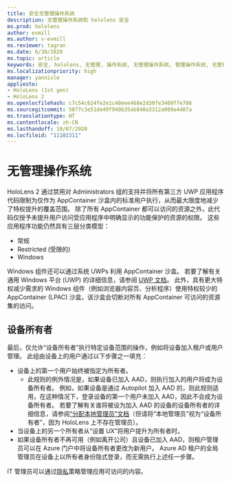 ```yaml
---
title: 安全无管理操作系统
description: 无管理操作系统和 hololens 安全
ms.prod: hololens
author: evmill
ms.author: v-evmill
ms.reviewer: tagran
ms.date: 6/30/2020
ms.topic: article
keywords: 安全, hololens, 无管理, 操作系统, 无管理操作系统, 管理操作系统, 无管理操作系统, hololens 2, hololens 2 安全,
ms.localizationpriority: high
manager: yannisle
appliesto:
- HoloLens (1st gen)
- HoloLens 2
ms.openlocfilehash: c7c54c624fe2e1c48eee468e2d30fe3460f7e786
ms.sourcegitcommit: 5877c3e51de49f949b35ab840a3312a009a4487a
ms.translationtype: HT
ms.contentlocale: zh-CN
ms.lasthandoff: 10/07/2020
ms.locfileid: "11102311"
---
```

# 无管理操作系统

HoloLens 2 通过禁用对 Administrators 组的支持并将所有第三方 UWP 应用程序代码限制为仅作为 AppContainer 沙盒内的标准用户执行，从而最大限度地减少了特权提升的覆盖范围。 除了所有 AppContainer 都可以访问的资源之外，此代码仅授予未提升用户访问受应用程序中明确显示的功能保护的资源的权限。
这些应用程序功能仍然具有三层分类模型：
  * 常规
  * Restricted (受限的)
  * Windows

Windows 组件还可以通过系统 UWPs 利用 AppContainer 沙盒。 若要了解有关通用 Windows 平台 (UWP) 的详细信息，请参阅 [UWP 文档](https://docs.microsoft.com/windows/uwp/)。 此外，具有更大特权减少需求的 Windows 组件（例如浏览器内容页、分析程序）使用特权较少的 AppContainer (LPAC) 沙盒，该沙盒会切断对所有 AppContainer 可访问的资源集的访问。

## 设备所有者

最后，仅允许“设备所有者”执行特定设备范围的操作，例如将设备加入租户或用户管理。 此组由设备上的用户通过以下步骤之一填充：
  * 设备上的第一个用户始终被指定为所有者。 
    * 此规则的例外情况是，如果设备已加入 AAD，则执行加入的用户将成为设备所有者。 例如，如果设备是通过 Autopilot 加入 AAD 的，则此规则适用，在这种情况下，登录设备的第一个用户未加入 AAD，因此不会成为设备所有者。 若要了解有关谁将被设为加入 AAD 的设备的设备所有者的详细信息，请参阅[“分配本地管理员”文档](https://docs.microsoft.com/azure/active-directory/devices/assign-local-admin)（但请将“本地管理员”视为“设备所有者”，因为 HoloLens 上不存在管理员）。
  * 当设备上的另一个所有者从“设置 UX”将用户提升为所有者时。
  * 如果设备所有者不再可用（例如离开公司）且设备已加入 AAD，则租户管理员可以在 Azure 门户中将设备所有者更改为新用户。
Azure AD 租户的全局管理员在设备上以所有者身份隐式登录，而无需执行上述任一步骤。 

IT 管理员可以通过[隐私](https://docs.microsoft.com/windows/client-management/mdm/policy-csp-privacy)策略管理应用可访问的内容。 

